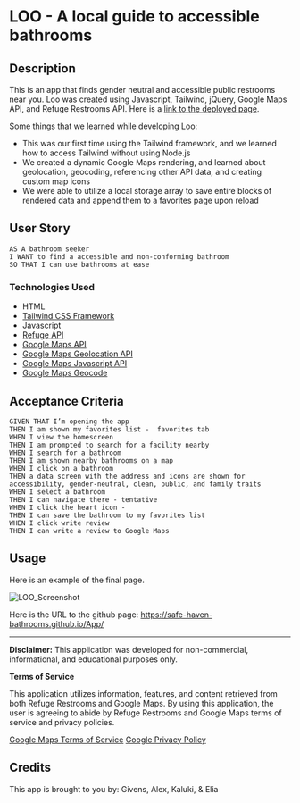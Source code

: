 # LOO - A local guide to accessible bathrooms

## Description

This is an app that finds gender neutral and accessible public restrooms near you. Loo was created using Javascript, Tailwind, jQuery, Google Maps API, and Refuge Restrooms API. Here is a [link to the deployed page](https://safe-haven-bathrooms.github.io/App/).

Some things that we learned while developing Loo:
- This was our first time using the Tailwind framework, and we learned how to access Tailwind without using Node.js
- We created a dynamic Google Maps rendering, and learned about geolocation, geocoding, referencing other API data, and creating custom map icons
- We were able to utilize a local storage array to save entire blocks of rendered data and append them to a favorites page upon reload

## User Story

```
AS A bathroom seeker
I WANT to find a accessible and non-conforming bathroom
SO THAT I can use bathrooms at ease
```
### Technologies Used
- HTML
- [Tailwind CSS Framework](https://tailwindcss.com/)
- Javascript
- [Refuge API](https://www.refugerestrooms.org/api/docs/)
- [Google Maps API](https://developers.google.com/maps/documentation/javascript/overview)
- [Google Maps Geolocation API](https://developers.google.com/maps/documentation/geolocation/overview)
- [Google Maps Javascript API](https://developers.google.com/maps/documentation/javascript/overview)
- [Google Maps Geocode](https://developers.google.com/maps/documentation/geocoding/overview)

## Acceptance Criteria

```
GIVEN THAT I’m opening the app
THEN I am shown my favorites list -  favorites tab 
WHEN I view the homescreen
THEN I am prompted to search for a facility nearby
WHEN I search for a bathroom
THEN I am shown nearby bathrooms on a map
WHEN I click on a bathroom
THEN a data screen with the address and icons are shown for accessibility, gender-neutral, clean, public, and family traits
WHEN I select a bathroom
THEN I can navigate there - tentative  
WHEN I click the heart icon - 
THEN I can save the bathroom to my favorites list
WHEN I click write review
THEN I can write a review to Google Maps

```

## Usage

Here is an example of the final page.
<!-- TODO Update screenshot -->
![LOO_Screenshot](https://user-images.githubusercontent.com/101844445/169635269-b9b71a56-bd3f-4b5e-9761-ea73b2bd45b8.gif)

Here is the URL to the github page: https://safe-haven-bathrooms.github.io/App/

---

**Disclaimer:** This application was developed for non-commercial, informational, and educational purposes only.

**Terms of Service**

This application utilizes information, features, and content retrieved from both Refuge Restrooms and Google Maps. By using this application, the user is agreeing to abide by Refuge Restrooms and Google Maps terms of service and privacy policies.

[Google Maps Terms of Service](https://maps.google.com/help/terms_maps/)
[Google Privacy Policy](https://www.google.com/policies/privacy/)


## Credits

This app is brought to you by: Givens, Alex, Kaluki, & Elia
